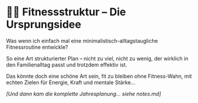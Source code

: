 # 🏋️‍♂️ Fitnessstruktur – Die Ursprungsidee

Was wenn ich einfach mal eine minimalistisch-alltagstaugliche Fitnessroutine entwickle?

So eine Art strukturierter Plan – nicht zu viel, nicht zu wenig, der wirklich in den Familienalltag passt und trotzdem effektiv ist.

Das könnte doch eine schöne Art sein, fit zu bleiben ohne Fitness-Wahn, mit echten Zielen für Energie, Kraft und mentale Stärke...

*[Und dann kam die komplette Jahresplanung... siehe notes.md]*